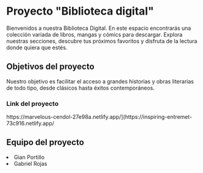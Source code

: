 <h1> Proyecto "Biblioteca digital"</h1>
<div>
     <p>Bienvenidos a nuestra Biblioteca Digital. En este espacio encontrarás una colección variada de libros, mangas y cómics para descargar.
Explora nuestras secciones, descubre tus próximos favoritos y disfruta de la lectura donde quiera que estés.</p>
  
</div>

<div>
   <h2>Objetivos del proyecto</h2>
   <p> Nuestro objetivo es facilitar el acceso a grandes historias y obras literarias de todo tipo, desde clásicos hasta éxitos contemporáneos.</p>
</div>

<h3>Link del proyecto</h3>
<a>https://marvelous-cendol-27e98a.netlify.app/](https://inspiring-entremet-73c916.netlify.app/</a>  

<h2>Equipo del proyecto</h2>
<li>Gian Portillo</li>
<li>Gabriel Rojas</li>
